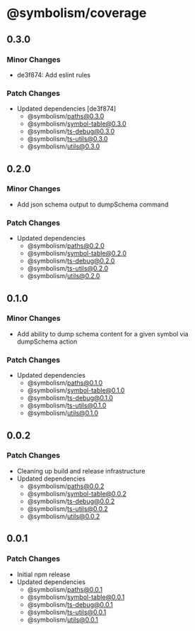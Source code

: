 # @symbolism/coverage

## 0.3.0

### Minor Changes

- de3f874: Add eslint rules

### Patch Changes

- Updated dependencies [de3f874]
  - @symbolism/paths@0.3.0
  - @symbolism/symbol-table@0.3.0
  - @symbolism/ts-debug@0.3.0
  - @symbolism/ts-utils@0.3.0
  - @symbolism/utils@0.3.0

## 0.2.0

### Minor Changes

- Add json schema output to dumpSchema command

### Patch Changes

- Updated dependencies
  - @symbolism/paths@0.2.0
  - @symbolism/symbol-table@0.2.0
  - @symbolism/ts-debug@0.2.0
  - @symbolism/ts-utils@0.2.0
  - @symbolism/utils@0.2.0

## 0.1.0

### Minor Changes

- Add ability to dump schema content for a given symbol via dumpSchema action

### Patch Changes

- Updated dependencies
  - @symbolism/paths@0.1.0
  - @symbolism/symbol-table@0.1.0
  - @symbolism/ts-debug@0.1.0
  - @symbolism/ts-utils@0.1.0
  - @symbolism/utils@0.1.0

## 0.0.2

### Patch Changes

- Cleaning up build and release infrastructure
- Updated dependencies
  - @symbolism/paths@0.0.2
  - @symbolism/symbol-table@0.0.2
  - @symbolism/ts-debug@0.0.2
  - @symbolism/ts-utils@0.0.2
  - @symbolism/utils@0.0.2

## 0.0.1

### Patch Changes

- Initial npm release
- Updated dependencies
  - @symbolism/paths@0.0.1
  - @symbolism/symbol-table@0.0.1
  - @symbolism/ts-debug@0.0.1
  - @symbolism/ts-utils@0.0.1
  - @symbolism/utils@0.0.1
